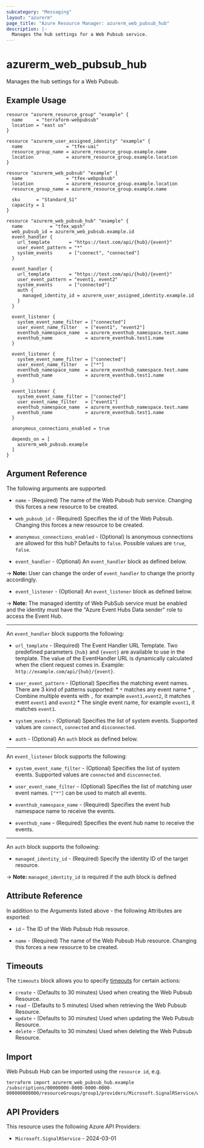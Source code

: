 ```yaml
---
subcategory: "Messaging"
layout: "azurerm"
page_title: "Azure Resource Manager: azurerm_web_pubsub_hub"
description: |-
  Manages the hub settings for a Web Pubsub service.
---
```


# azurerm_web_pubsub_hub

Manages the hub settings for a Web Pubsub.

## Example Usage

```hcl
resource "azurerm_resource_group" "example" {
  name     = "terraform-webpubsub"
  location = "east us"
}

resource "azurerm_user_assigned_identity" "example" {
  name                = "tfex-uai"
  resource_group_name = azurerm_resource_group.example.name
  location            = azurerm_resource_group.example.location
}

resource "azurerm_web_pubsub" "example" {
  name                = "tfex-webpubsub"
  location            = azurerm_resource_group.example.location
  resource_group_name = azurerm_resource_group.example.name

  sku      = "Standard_S1"
  capacity = 1
}

resource "azurerm_web_pubsub_hub" "example" {
  name          = "tfex_wpsh"
  web_pubsub_id = azurerm_web_pubsub.example.id
  event_handler {
    url_template       = "https://test.com/api/{hub}/{event}"
    user_event_pattern = "*"
    system_events      = ["connect", "connected"]
  }

  event_handler {
    url_template       = "https://test.com/api/{hub}/{event}"
    user_event_pattern = "event1, event2"
    system_events      = ["connected"]
    auth {
      managed_identity_id = azurerm_user_assigned_identity.example.id
    }
  }

  event_listener {
    system_event_name_filter = ["connected"]
    user_event_name_filter   = ["event1", "event2"]
    eventhub_namespace_name  = azurerm_eventhub_namespace.test.name
    eventhub_name            = azurerm_eventhub.test1.name
  }

  event_listener {
    system_event_name_filter = ["connected"]
    user_event_name_filter   = ["*"]
    eventhub_namespace_name  = azurerm_eventhub_namespace.test.name
    eventhub_name            = azurerm_eventhub.test1.name
  }

  event_listener {
    system_event_name_filter = ["connected"]
    user_event_name_filter   = ["event1"]
    eventhub_namespace_name  = azurerm_eventhub_namespace.test.name
    eventhub_name            = azurerm_eventhub.test1.name
  }

  anonymous_connections_enabled = true

  depends_on = [
    azurerm_web_pubsub.example
  ]
}
```

## Argument Reference

The following arguments are supported:

* `name` - (Required) The name of the Web Pubsub hub service. Changing this forces a new resource to be created.

* `web_pubsub_id` - (Required) Specifies the id of the Web Pubsub. Changing this forces a new resource to be created.

* `anonymous_connections_enabled` - (Optional) Is anonymous connections are allowed for this hub? Defaults to `false`.
  Possible values are `true`, `false`.

* `event_handler` - (Optional) An `event_handler` block as defined below.

-> **Note:** User can change the order of `event_handler` to change the priority accordingly.

* `event_listener` - (Optional) An `event_listener` block as defined below.

-> **Note:** The managed identity of Web PubSub service must be enabled and the identity must have the "Azure Event Hubs Data sender" role to access the Event Hub.

---

An `event_handler` block supports the following:

* `url_template` - (Required) The Event Handler URL Template. Two predefined parameters `{hub}` and `{event}` are available to use in the template. The value of the EventHandler URL is dynamically calculated when the client request comes in. Example: `http://example.com/api/{hub}/{event}`.

* `user_event_pattern` - (Optional) Specifies the matching event names. There are 3 kind of patterns supported: * `*` matches any event name * `,` Combine multiple events with `,` for example `event1,event2`, it matches event `event1` and `event2` * The single event name, for example `event1`, it matches `event1`.

* `system_events` - (Optional) Specifies the list of system events. Supported values are `connect`, `connected` and `disconnected`.

* `auth` - (Optional) An `auth` block as defined below.

---

An `event_listener` block supports the following:

* `system_event_name_filter` - (Optional) Specifies the list of system events. Supported values are `connected` and `disconnected`.

* `user_event_name_filter` - (Optional) Specifies the list of matching user event names. `["*"]` can be used to match all events.
 
* `eventhub_namespace_name` - (Required) Specifies the event hub namespace name to receive the events.

* `eventhub_name` - (Required) Specifies the event hub name to receive the events.

---

An `auth` block supports the following:

* `managed_identity_id` - (Required) Specify the identity ID of the target resource.

-> **Note:** `managed_identity_id` is required if the auth block is defined

## Attribute Reference

In addition to the Arguments listed above - the following Attributes are exported:

* `id` - The ID of the Web Pubsub Hub resource.

* `name` - (Required) The name of the Web Pubsub Hub resource. Changing this forces a new resource to be created.

## Timeouts

The `timeouts` block allows you to specify [timeouts](https://developer.hashicorp.com/terraform/language/resources/configure#define-operation-timeouts) for certain actions:

* `create` - (Defaults to 30 minutes) Used when creating the Web Pubsub Resource.
* `read` - (Defaults to 5 minutes) Used when retrieving the Web Pubsub Resource.
* `update` - (Defaults to 30 minutes) Used when updating the Web Pubsub Resource.
* `delete` - (Defaults to 30 minutes) Used when deleting the Web Pubsub Resource.

## Import

Web Pubsub Hub can be imported using the `resource id`, e.g.

```shell
terraform import azurerm_web_pubsub_hub.example /subscriptions/00000000-0000-0000-0000-000000000000/resourceGroups/group1/providers/Microsoft.SignalRService/webPubSub/webPubSub1/hubs/webPubSubhub1
```

## API Providers
<!-- This section is generated, changes will be overwritten -->
This resource uses the following Azure API Providers:

* `Microsoft.SignalRService` - 2024-03-01
